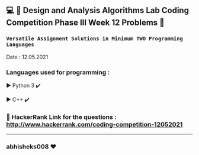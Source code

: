 ## :computer: :diamond_shape_with_a_dot_inside:  Design and Analysis Algorithms Lab Coding Competition Phase III  Week 12  Problems :diamond_shape_with_a_dot_inside:

### ```Versatile Assignment Solutions in Minimum TWO Programming Languages```
Date : 12.05.2021

### Languages used for programming :
   :arrow_forward: Python 3 :heavy_check_mark:
   
   :arrow_forward: C++ :heavy_check_mark:
   


### :link: HackerRank Link for the questions : http://www.hackerrank.com/coding-competition-12052021

********************************************************
### abhisheks008 :heart:

